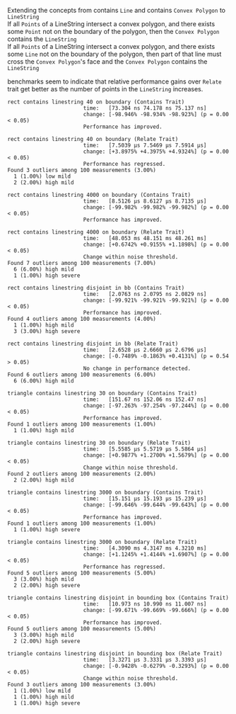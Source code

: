Extending the concepts from contains `Line` and contains `Convex Polygon` to `LineString`  
If all `Points` of a LineString intersect a convex polygon, and there exists some `Point` not on the boundary of the polygon, then the `Convex Polygon` contains the `LineString`  
If all `Points` of a LineString intersect a convex polygon, and there exists some `Line` not on the boundary of the polygon, then part of that line must cross the `Convex Polygon`'s face and the `Convex Polygon` contains the `LineString`  

benchmarks seem to indicate that relative performance gains over `Relate` trait get better as the number of points in the `LineString` increases.  

```
rect contains linestring 40 on boundary (Contains Trait)
                        time:   [73.304 ns 74.178 ns 75.137 ns]
                        change: [-98.946% -98.934% -98.923%] (p = 0.00 < 0.05)
                        Performance has improved.

rect contains linestring 40 on boundary (Relate Trait)
                        time:   [7.5039 µs 7.5469 µs 7.5914 µs]
                        change: [+3.8975% +4.3975% +4.9324%] (p = 0.00 < 0.05)
                        Performance has regressed.
Found 3 outliers among 100 measurements (3.00%)
  1 (1.00%) low mild
  2 (2.00%) high mild
```

```
rect contains linestring 4000 on boundary (Contains Trait)
                        time:   [8.5126 µs 8.6127 µs 8.7135 µs]
                        change: [-99.982% -99.982% -99.982%] (p = 0.00 < 0.05)
                        Performance has improved.

rect contains linestring 4000 on boundary (Relate Trait)
                        time:   [48.053 ms 48.151 ms 48.261 ms]
                        change: [+0.6742% +0.9155% +1.1898%] (p = 0.00 < 0.05)
                        Change within noise threshold.
Found 7 outliers among 100 measurements (7.00%)
  6 (6.00%) high mild
  1 (1.00%) high severe
```

```
rect contains linestring disjoint in bb (Contains Trait)
                        time:   [2.0763 ns 2.0795 ns 2.0829 ns]
                        change: [-99.921% -99.921% -99.921%] (p = 0.00 < 0.05)
                        Performance has improved.
Found 4 outliers among 100 measurements (4.00%)
  1 (1.00%) high mild
  3 (3.00%) high severe

rect contains linestring disjoint in bb (Relate Trait)
                        time:   [2.6528 µs 2.6660 µs 2.6796 µs]
                        change: [-0.7489% -0.1863% +0.4131%] (p = 0.54 > 0.05)
                        No change in performance detected.
Found 6 outliers among 100 measurements (6.00%)
  6 (6.00%) high mild
```

```
triangle contains linestring 30 on boundary (Contains Trait)
                        time:   [151.67 ns 152.06 ns 152.47 ns]
                        change: [-97.263% -97.254% -97.244%] (p = 0.00 < 0.05)
                        Performance has improved.
Found 1 outliers among 100 measurements (1.00%)
  1 (1.00%) high mild

triangle contains linestring 30 on boundary (Relate Trait)
                        time:   [5.5585 µs 5.5719 µs 5.5864 µs]
                        change: [+0.9877% +1.2700% +1.5679%] (p = 0.00 < 0.05)
                        Change within noise threshold.
Found 2 outliers among 100 measurements (2.00%)
  2 (2.00%) high mild
```

```
triangle contains linestring 3000 on boundary (Contains Trait)
                        time:   [15.151 µs 15.193 µs 15.239 µs]
                        change: [-99.646% -99.644% -99.643%] (p = 0.00 < 0.05)
                        Performance has improved.
Found 1 outliers among 100 measurements (1.00%)
  1 (1.00%) high severe

triangle contains linestring 3000 on boundary (Relate Trait)
                        time:   [4.3090 ms 4.3147 ms 4.3210 ms]
                        change: [+1.1245% +1.4144% +1.6907%] (p = 0.00 < 0.05)
                        Performance has regressed.
Found 5 outliers among 100 measurements (5.00%)
  3 (3.00%) high mild
  2 (2.00%) high severe
```

```
triangle contains linestring disjoint in bounding box (Contains Trait)
                        time:   [10.973 ns 10.990 ns 11.007 ns]
                        change: [-99.671% -99.669% -99.666%] (p = 0.00 < 0.05)
                        Performance has improved.
Found 5 outliers among 100 measurements (5.00%)
  3 (3.00%) high mild
  2 (2.00%) high severe

triangle contains linestring disjoint in bounding box (Relate Trait)
                        time:   [3.3271 µs 3.3331 µs 3.3393 µs]
                        change: [-0.9428% -0.6279% -0.3293%] (p = 0.00 < 0.05)
                        Change within noise threshold.
Found 3 outliers among 100 measurements (3.00%)
  1 (1.00%) low mild
  1 (1.00%) high mild
  1 (1.00%) high severe
```
